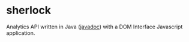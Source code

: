 # sherlock

Analytics API written in Java ([javadoc][]) with a DOM Interface Javascript application.

[javadoc]: http://helmedeiros.github.com/sherlock/javadoc/1.0/com/br/rbs/api/package-summary.html
